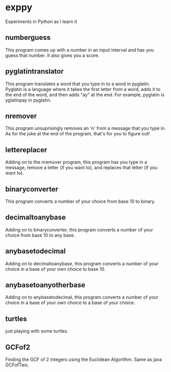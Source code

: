 # exppy
Experiments in Python as I learn it

## numberguess
This program comes up with a number in an input interval and has you guess that number. It also gives you a score.

## pyglatintranslator
This program translates a word that you type in to a word in pyglatin. Pyglatin is a language where it takes the first letter from a word, adds it to the end of the word, and then adds "ay" at the end. For example, pyglatin is yglatinpay in pyglatin.

## nremover
This program unsuprisingly removes an 'n' from a message that you type in. As for the joke at the end of the program, that's for you to figure out!

## lettereplacer
Adding on to the nremover program, this program has you type in a message, remove a letter (if you want to), and replaces that letter (if you want to).

## binaryconverter
This program converts a number of your choice from base 10 to binary.

## decimaltoanybase
Adding on to binaryconverter, this program converts a number of your choice from base 10 to any base.

## anybasetodecimal
Adding on to decimaltoanybase, this program converts a number of your choice in a base of your own choice to base 10.

## anybasetoanyotherbase
Adding on to anybasetodecimal, this program converts a number of your choice in a base of your own choice to a base of your choice.

## turtles
just playing with some turtles.

## GCFof2
Finding the GCF of 2 integers using the Euclidean Algorithm. Same as java GCFofTwo.
